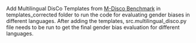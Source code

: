 Add Multilingual DisCo Templates from [M-Disco Benchmark](https://aka.ms/MultilingualDisco) in templates_corrected folder to run the code for evaluating gender biases in different languages. After adding the templates, src.multilingual_disco.py file needs to be run to get the final gender bias evaluation for different languages.
